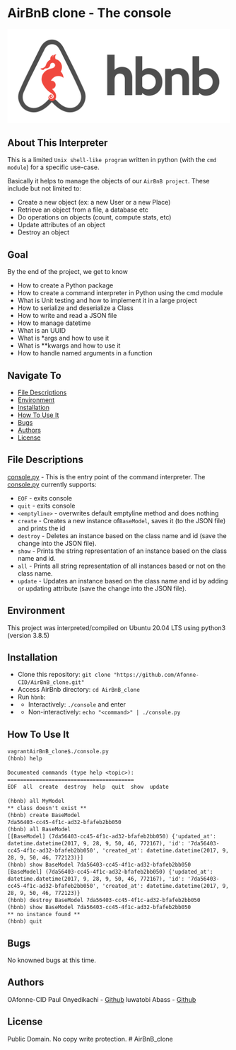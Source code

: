 # AirBnB clone - The console
![](abnb.png)

## About This Interpreter
This is a limited `Unix shell-like program` written in python (with the `cmd module`) for a specific use-case.

Basically it helps to manage the objects of our `AirBnB project`. These include but not limited to:

* Create a new object (ex: a new User or a new Place)
* Retrieve an object from a file, a database etc
* Do operations on objects (count, compute stats, etc)
* Update attributes of an object
* Destroy an object

## Goal
By the end of the project, we get to know

* How to create a Python package
* How to create a command interpreter in Python using the cmd module
* What is Unit testing and how to implement it in a large project
* How to serialize and deserialize a Class
* How to write and read a JSON file
* How to manage datetime
* What is an UUID
* What is *args and how to use it
* What is **kwargs and how to use it
* How to handle named arguments in a function

## Navigate To
* [File Descriptions](#file-descriptions)
* [Environment](#environment)
* [Installation](#installation)
* [How To Use It](#how-to-use-it)
* [Bugs](#bugs)
* [Authors](#authors)
* [License](#license)

## File Descriptions
[console.py](console.py) - This is the entry point of the command interpreter.
The [console.py](console.py) currently supports:
* `EOF` - exits console
* `quit` - exits console
* `<emptyline>` - overwrites default emptyline method and does nothing
* `create` - Creates a new instance of`BaseModel`, saves it (to the JSON file) and prints the id
* `destroy` - Deletes an instance based on the class name and id (save the change into the JSON file).
* `show` - Prints the string representation of an instance based on the class name and id.
* `all` - Prints all string representation of all instances based or not on the class name.
* `update` - Updates an instance based on the class name and id by adding or updating attribute (save the change into the JSON file).

## Environment
This project was interpreted/compiled on Ubuntu 20.04 LTS using python3 (version 3.8.5)

## Installation
* Clone this repository: `git clone "https://github.com/Afonne-CID/AirBnB_clone.git"`
* Access AirBnb directory: `cd AirBnB_clone`
* Run `hbnb`:
* * Interactively: `./console` and enter <command>
* * Non-interactively: `echo "<command>" | ./console.py`

## How To Use It
```
vagrantAirBnB_clone$./console.py
(hbnb) help

Documented commands (type help <topic>):
========================================
EOF  all  create  destroy  help  quit  show  update

(hbnb) all MyModel
** class doesn't exist **
(hbnb) create BaseModel
7da56403-cc45-4f1c-ad32-bfafeb2bb050
(hbnb) all BaseModel
[[BaseModel] (7da56403-cc45-4f1c-ad32-bfafeb2bb050) {'updated_at': datetime.datetime(2017, 9, 28, 9, 50, 46, 772167), 'id': '7da56403-cc45-4f1c-ad32-bfafeb2bb050', 'created_at': datetime.datetime(2017, 9, 28, 9, 50, 46, 772123)}]
(hbnb) show BaseModel 7da56403-cc45-4f1c-ad32-bfafeb2bb050
[BaseModel] (7da56403-cc45-4f1c-ad32-bfafeb2bb050) {'updated_at': datetime.datetime(2017, 9, 28, 9, 50, 46, 772167), 'id': '7da56403-cc45-4f1c-ad32-bfafeb2bb050', 'created_at': datetime.datetime(2017, 9, 28, 9, 50, 46, 772123)}
(hbnb) destroy BaseModel 7da56403-cc45-4f1c-ad32-bfafeb2bb050
(hbnb) show BaseModel 7da56403-cc45-4f1c-ad32-bfafeb2bb050
** no instance found **
(hbnb) quit
```

## Bugs
No knowned bugs at this time.

## Authors
OAfonne-CID Paul Onyedikachi - [Github](https://github.com/Afonne-CID)
luwatobi Abass - [Github](https://github.com/Tobi-Archademy)


## License
Public Domain. No copy write protection. # AirBnB_clone

